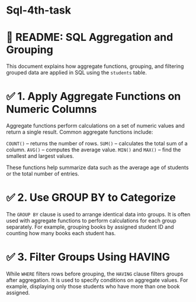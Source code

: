 # Sql-4th-task

# 📄 README: SQL Aggregation and Grouping

This document explains how aggregate functions, grouping, and filtering grouped data are applied in SQL using the `students` table.


# ✅ 1. Apply Aggregate Functions on Numeric Columns

Aggregate functions perform calculations on a set of numeric values and return a single result.
Common aggregate functions include:

`COUNT()` – returns the number of rows. `SUM()` – calculates the total sum of a column.
`AVG()` – computes the average value.
`MIN()` and `MAX()` – find the smallest and largest values.

These functions help summarize data such as the average age of students or the total number of entries.



# ✅ 2. Use GROUP BY to Categorize

The `GROUP BY` clause is used to arrange identical data into groups.
It is often used with aggregate functions to perform calculations for each group separately.
For example, grouping books by assigned student ID and counting how many books each student has.



# ✅ 3. Filter Groups Using HAVING

While `WHERE` filters rows before grouping, the `HAVING` clause filters groups after aggregation.
It is used to specify conditions on aggregate values.
For example, displaying only those students who have more than one book assigned.
